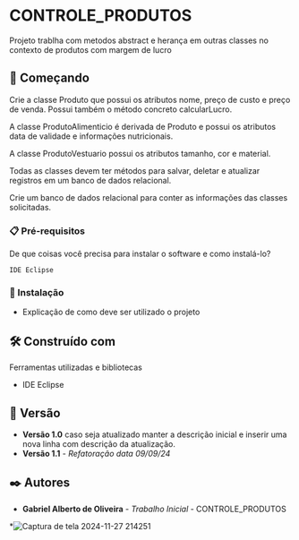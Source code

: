 # CONTROLE_PRODUTOS

Projeto trablha com metodos abstract e herança em outras classes no contexto de produtos com margem de lucro 

## 🚀 Começando

Crie a classe Produto que possui os atributos nome, preço de custo e preço de venda. Possui também o método concreto calcularLucro.

A classe ProdutoAlimenticio é derivada de Produto e possui os atributos data de validade e informações nutricionais.

A classe ProdutoVestuario possui os atributos tamanho, cor e material.

Todas as classes devem ter métodos para salvar, deletar e atualizar registros em um banco de dados relacional.

Crie um banco de dados relacional para conter as informações das classes solicitadas.

### 📋 Pré-requisitos

De que coisas você precisa para instalar o software e como instalá-lo?

```
IDE Eclipse 
```

### 🔧 Instalação

* Explicação de como deve ser utilizado o projeto

## 🛠️ Construído com

Ferramentas utilizadas e bibliotecas

* IDE Eclipse

## 📌 Versão

* **Versão 1.0** caso seja atualizado manter a descrição inicial e inserir uma nova linha com descrição da atualização.
* **Versão 1.1** - *Refatoração* *data 09/09/24*

## ✒️ Autores

* **Gabriel Alberto de Oliveira** - *Trabalho Inicial* - CONTROLE_PRODUTOS

*![Captura de tela 2024-11-27 214251](https://github.com/user-attachments/assets/145de66c-f5c0-4dcd-9260-343e32452f26)

